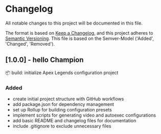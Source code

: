 # Changelog

All notable changes to this project will be documented in this file.

The format is based on [Keep a Changelog](https://keepachangelog.com/en/1.1.0/),
and this project adheres to [Semantic Versioning](https://semver.org/spec/v2.0.0.html).
This file is based on the Semver-Model ('Added', 'Changed', 'Removed').

## [1.0.0] - hello Champion

:package: build: initialize Apex Legends configuration project

### Added

- create initial project structure with GitHub workflows
- add package.json for dependency management
- set up Rollup for building configuration presets
- implement scripts for generating video and autoexec configurations
- add basic README and changelog files for documentation
- include .gitignore to exclude unnecessary files